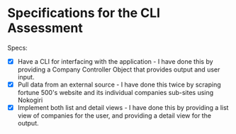 # Specifications for the CLI Assessment

Specs:
- [x] Have a CLI for interfacing with the application - I have done this by providing a Company Controller Object that provides output and user input.
- [x] Pull data from an external source - I have done this twice by scraping fortune 500's website and its individual companies sub-sites using Nokogiri
- [x] Implement both list and detail views - I have done this by providing a list view of companies for the user, and providing a detail view for the output.